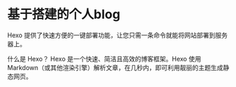 # 基于搭建的个人blog
Hexo 提供了快速方便的一键部署功能，让您只需一条命令就能将网站部署到服务器上。

什么是 Hexo？
Hexo 是一个快速、简洁且高效的博客框架。Hexo 使用 Markdown（或其他渲染引擎）解析文章，在几秒内，即可利用靓丽的主题生成静态网页。
